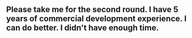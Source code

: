 ## Please take me for the second round. I have 5 years of commercial development experience. I can do better. I didn't have enough time.


